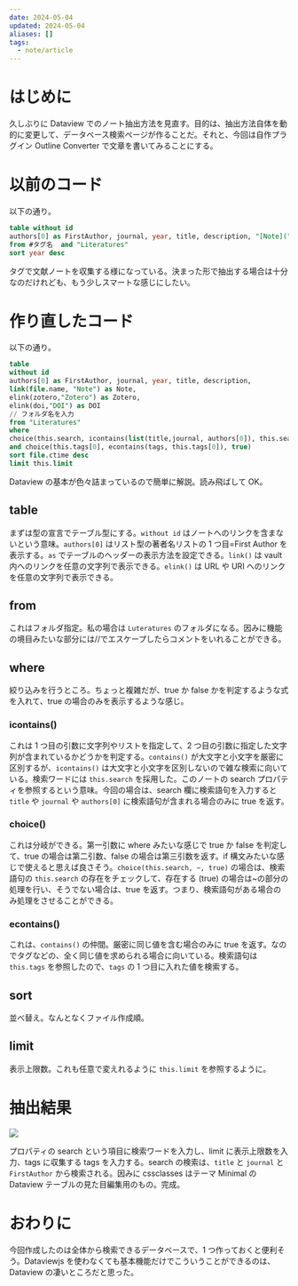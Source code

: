 ```yaml
---
date: 2024-05-04
updated: 2024-05-04
aliases: []
tags:
  - note/article
---
```


# はじめに

久しぶりに Dataview でのノート抽出方法を見直す。目的は、抽出方法自体を動的に変更して、データベース検索ページが作ることだ。それと、今回は自作プラグイン Outline Converter で文章を書いてみることにする。

# 以前のコード

以下の通り。

```sql
table without id
authors[0] as FirstAuthor, journal, year, title, description, "[Note](" + file.name + ")" as Note, "[Zotero](" + zotero + ")" as Zotero, "[DOI](" + doi + ")" as DOI
from #タグ名  and "Literatures"
sort year desc
```

タグで文献ノートを収集する様になっている。決まった形で抽出する場合は十分なのだけれども、もう少しスマートな感じにしたい。

# 作り直したコード

以下の通り。

```sql
table
without id 
authors[0] as FirstAuthor, journal, year, title, description,
link(file.name, "Note") as Note,
elink(zotero,"Zotero") as Zotero,
elink(doi,"DOI") as DOI
// フォルダ名を入力
from "Literatures"
where
choice(this.search, icontains(list(title,journal, authors[0]), this.search), true)
and choice(this.tags[0], econtains(tags, this.tags[0]), true)
sort file.ctime desc
limit this.limit
```

Dataview の基本が色々詰まっているので簡単に解説。読み飛ばして OK。

## table

まずは型の宣言でテーブル型にする。`without id` はノートへのリンクを含まないという意味。`authors[0]` はリスト型の著者名リストの 1 つ目=First Author を表示する。`as` でテーブルのヘッダーの表示方法を設定できる。`link()` は vault 内へのリンクを任意の文字列で表示できる。`elink()` は URL や URI へのリンクを任意の文字列で表示できる。

## from

これはフォルダ指定。私の場合は `Luteratures` のフォルダになる。因みに機能の境目みたいな部分には//でエスケープしたらコメントをいれることができる。

## where

絞り込みを行うところ。ちょっと複雑だが、true か false かを判定するような式を入れて、true の場合のみを表示するような感じ。

### icontains()

これは 1 つ目の引数に文字列やリストを指定して、2 つ目の引数に指定した文字列が含まれているかどうかを判定する。`contains()` が大文字と小文字を厳密に区別するが、`icontains()` は大文字と小文字を区別しないので雑な検索に向いている。検索ワードには `this.search` を採用した。このノートの search プロパティを参照するという意味。今回の場合は、search 欄に検索語句を入力すると `title` や `journal` や `authors[0]` に検索語句が含まれる場合のみに true を返す。

### choice()

これは分岐ができる。第一引数に where みたいな感じで true か false を判定して、true の場合は第二引数、false の場合は第三引数を返す。if 構文みたいな感じで使えると思えば良さそう。`choice(this.search, ~, true)` の場合は、検索語句の `this.search` の存在をチェックして、存在する (true) の場合は~の部分の処理を行い、そうでない場合は、true を返す。つまり、検索語句がある場合のみ処理をさせることができる。

### econtains()

これは、`contains()` の仲間。厳密に同じ値を含む場合のみに true を返す。なのでタグなどの、全く同じ値を求められる場合に向いている。検索語句は `this.tags` を参照したので、`tags` の 1 つ目に入れた値を検索する。

## sort

並べ替え。なんとなくファイル作成順。

## limit

表示上限数。これも任意で変えれるように `this.limit` を参照するように。

# 抽出結果

![](https://filedn.com/lF97wFVWosQpHEoDAbvva0h/Publish/%E3%82%B9%E3%82%AF%E3%83%AA%E3%83%BC%E3%83%B3%E3%82%B7%E3%83%A7%E3%83%83%E3%83%88%202024-05-04%2020.49.03.png)

プロパティの search という項目に検索ワードを入力し、limit に表示上限数を入力、tags に収集する tags を入力する。search の検索は、`title` と `journal` と `FirstAuthor` から検索される。因みに cssclasses はテーマ Minimal の Dataview テーブルの見た目編集用のもの。完成。

# おわりに

今回作成したのは全体から検索できるデータベースで、1 つ作っておくと便利そう。Dataviewjs を使わなくても基本機能だけでこういうことができるのは、Dataview の凄いところだと思った。
